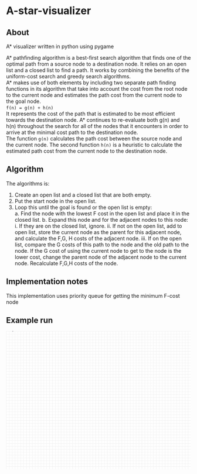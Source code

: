 # A-star-visualizer

## About
A* visualizer written in python using pygame

A* pathfinding algorithm is a best-first search algorithm that finds one of the optimal path from a source node to a destination node. It relies on an open list and a closed list to find a path. It works by combining the benefits of the uniform-cost search and greedy search algorithms.  
A* makes use of both elements by including two separate path finding functions in its algorithm that take into account the cost from the root node to the current node and estimates the path cost from the current node to the goal node.  
`f(n) = g(n) + h(n)`  
It represents the cost of the path that is estimated to be most efficient towards the destination node. A* continues to re-evaluate both g(n) and h(n) throughout the search for all of the nodes that it encounters in order to arrive at the minimal cost path to the destination node.  
The function `g(n)` calculates the path cost between the source node and the current node. The second function `h(n)` is a heuristic to calculate the estimated path cost from the current node to the destination node.  

## Algorithm
The algorithms is:  
1. Create an open list and a closed list that are both empty.  
2. Put the start node in the open list.
3. Loop this until the goal is found or the open list is empty:  
    a. Find the node with the lowest F cost in the open list and place it in the closed list.
    b. Expand this node and for the adjacent nodes to this node:
        i.   If they are on the closed list, ignore.
        ii.  If not on the open list, add to open list, store the current node as the parent for this 
                adjacent node, and calculate the F,G, H costs of the adjacent node.
        iii. If on the open list, compare the G costs of this path to the node and the old path to the 
                node. If the G cost of using the current node to get to the node is the lower cost, change 
                the parent node of the adjacent node to the current node. Recalculate F,G,H costs of the node.

## Implementation notes
This implementation uses priority queue for getting the minimum F-cost node

## Example run

![example1](./img/case1.gif)
